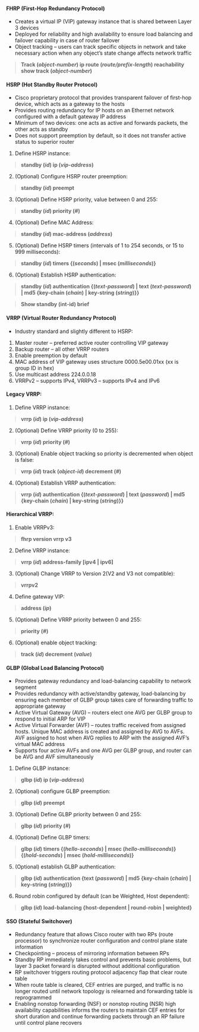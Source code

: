 #### FHRP (First-Hop Redundancy Protocol)
* Creates a virtual IP (VIP) gateway instance that is shared between Layer 3 devices
* Deployed for reliability and high availability to ensure load balancing and failover capability in case of router failover
* Object tracking – users can track specific objects in network and take necessary action when any object’s state change affects network traffic
> **Track (*object-number*) ip route (*route/prefix-length*) reachability** 
> **show track (*object-number*)**


#### HSRP (Hot Standby Router Protocol)
* Cisco proprietary protocol that provides transparent failover of first-hop device, which acts as a gateway to the hosts
* Provides routing redundancy for IP hosts on an Ethernet network configured with a default gateway IP address
* Minimum of two devices: one acts as active and forwards packets, the other acts as standby
* Does not support preemption by default, so it does not transfer active status to superior router
1. Define HSRP instance: 
> **standby (*id*) ip (*vip-address*)**  
2. (Optional) Configure HSRP router preemption:
> **standby (*id*) preempt**  
3. (Optional) Define HSRP priority, value between 0 and 255: 
> **standby (*id*) priority (*#*)**  
4. (Optional) Define MAC Address:
> **standby (*id*) mac-address (*address*)**  
5. (Optional) Define HSRP timers (intervals of 1 to 254 seconds, or 15 to 999 milliseconds):
> **standby (*id*) timers {(*seconds*) | msec (*milliseconds*)}**  
6. (Optional) Establish HSRP authentication:
> **standby (*id*) authentication {(*text-password*) | text (*text-password*) | md5 {key-chain (*chain*) | key-string (*string*)}}**  

> **Show standby (int-id) brief**

#### VRRP (Virtual Router Redundancy Protocol)
* Industry standard and slightly different to HSRP:
1. Master router – preferred active router controlling VIP gateway
2. Backup router – all other VRRP routers
3. Enable preemption by default
4. MAC address of VIP gateway uses structure 0000.5e00.01xx (xx is group ID in hex)
5. Use multicast address 224.0.0.18
6. VRRPv2 – supports IPv4, VRRPv3 – supports IPv4 and IPv6
  
#### Legacy VRRP:
1. Define VRRP instance:
> **vrrp (*id*) ip (*vip-address*)**
2. (Optional) Define VRRP priority (0 to 255):
> **vrrp (*id*) priority (*#*)**
3. (Optional) Enable object tracking so priority is decremented when object is false:
> **vrrp (*id*) track (*object-id*) decrement (*#*)**
4. (Optional) Establish VRRP authentication:
> **vrrp (*id*) authentication {(*text-password*) | text (*password*) | md5 {key-chain (*chain*) | key-string (*string*)}}**

#### Hierarchical VRRP:
1. Enable VRRPv3:
> **fhrp version vrrp v3**
2. Define VRRP instance:
> **vrrp (*id*) address-family [ipv4 | ipv6]**
3. (Optional) Change VRRP to Version 2(V2 and V3 not compatible):
> **vrrpv2**
4. Define gateway VIP:
> **address (*ip*)**
5. (Optional) Define VRRP priority between 0 and 255:
> **priority (*#*)**
6. (Optional) enable object tracking:
> **track (*id*) decrement (*value*)**


#### GLBP (Global Load Balancing Protocol)
* Provides gateway redundancy and load-balancing capability to network segment
* Provides redundancy with active/standby gateway, load-balancing by ensuring each member of GLBP group takes care of forwarding traffic to appropriate gateway
* Active Virtual Gateway (AVG) – routers elect one AVG per GLBP group to respond to initial ARP for VIP
* Active Virtual Forwarder (AVF) – routes traffic received from assigned hosts. Unique MAC address is created and assigned by AVG to AVFs. AVF assigned to host when AVG replies to ARP with the assigned AVF’s virtual MAC address
* Supports four active AVFs and one AVG per GLBP group, and router can be AVG and AVF simultaneously
1. Define GLBP instance:
> **glbp (*id*) ip (*vip-address*)**
2. (Optional) configure GLBP preemption:
> **glbp (*id*) preempt**
3. (Optional) Define GLBP priority between 0 and 255:
> **glbp (*id*) priority (*#*)**
4. (Optional) Define GLBP timers:
> **glbp (*id*) timers {(*hello-seconds*) | msec (*hello-milliseconds*)} {(*hold-seconds*) | msec (*hold-milliseconds*)}**
5. (Optional) establish GLBP authentication:
> **glbp (*id*) authentication {text (*password*) | md5 {key-chain (*chain*) | key-string (*string*)}}**
6. Round robin configured by default (can be Weighted, Host dependent):
> **glbp (*id*) load-balancing {host-dependent | round-robin | weighted}**


#### SSO (Stateful Switchover)
* Redundancy feature that allows Cisco router with two RPs (route processor) to synchronize router configuration and control plane state information
* Checkpointing – process of mirroring information between RPs
* Standby RP immediately takes control and prevents basic problems, but layer 3 packet forward is disrupted without additional configuration
* RP switchover triggers routing protocol adjacency flap that clear route table
* When route table is cleared, CEF entries are purged, and traffic is no longer routed until network topology is relearned and forwarding table is reprogrammed
* Enabling nonstop forwarding (NSF) or nonstop routing (NSR) high availability capabilities informs the routers to maintain CEF entries for short duration and continue forwarding packets through an RP failure until control plane recovers

